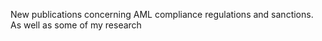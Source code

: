 New publications concerning AML compliance regulations and sanctions. As well as some of my research
